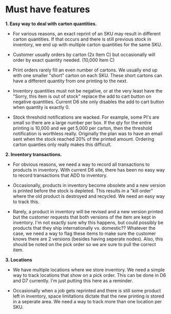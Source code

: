 
# Must have features

**1. Easy way to deal with carton quantities.**

  - For various reasons, an exact reprint of an SKU may result in different carton quantities. If that occurs and there is still previous stock in inventory, we end up with multiple carton quantities for the same SKU.
  
  - Customer usually orders by carton (2x Item C) but occasionally will order by exact quantity needed. (10,000 Item C)
  
  - Print orders rarely fill an even number of cartons.  We usually end up with one smaller "short" carton on each SKU.  These short cartons can have a different quantity from one printing to the next.  
  
  - Inventory quantities must not be negative, or at the very least have the "Sorry, this item is out of stock" replace the add to cart button on negative quantities.  Current D6 site only disables the add to cart button when quantity is exactly 0.

  - Stock threshold notifications are wacked. For example, some PI's are small so there are a large number per box. If the qty for the entire printing is 10,000 and we get 5,000 per carton, then the threshold notification is worthless really. Originally the plan was to have an email sent when the stock reached 20% of the printed amount. Ordering carton quanties only really makes this difficult.

**2. Inventory transactions.**

  - For obvious reasons, we need a way to record all transactions to products in inventory.  With current D6 site, there has been no easy way to record transactions that ADD to inventory.  
  
  - Occasionally, products in inventory become obsolete and a new version is printed before the stock is depleted. This results in a "kill order" where the old product is destroyed and recycled. We need an easy way to track this.
  
  - Rarely, a product in inventory will be revised and a new version printed but the customer requests that both versions of the item are kept in inventory.  I'm not exactly sure why this happens, but could possibly be products that they ship internationally vs. domestic??  Whatever the case, we need a way to flag these items to make sure the customer knows there are 2 versions (besides having seperate nodes).  Also, this should be noted on the pick order so we are sure to pull the correct item.

**3. Locations**

  - We have multiple locations where we store inventory.  We need a simple way to track locations that show on a pick order.  This can be done in D6 and D7 currently.  I'm just putting this here as a reminder.
  
  - Occasionally when a job gets reprinted and there is still some product left in inventory, space limitations dictate that the new printing is stored in a seperate area.  We need a way to track more than one location per SKU.
   
  
  
